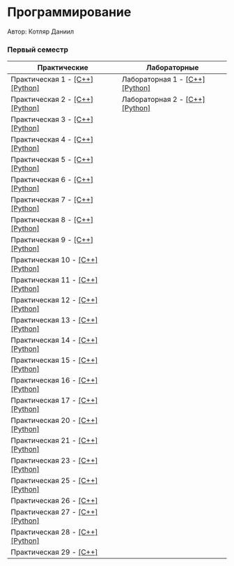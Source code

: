 # Программирование

Автор: Котляр Даниил

### Первый семестр

| Практические | Лабораторные |
| ------------ | ------------ |
| Практическая 1 - [[C++]](./Practice/01/C++/) [[Python]](./Practice/01/Python/) | Лабораторная 1 - [[C++]](./Labs/01/C++/) [[Python]](./Labs/01/Python/) |
| Практическая 2 - [[C++]](./Practice/02/C++/) [[Python]](./Practice/02/Python/) | Лабораторная 2 - [[C++]](./Labs/02/C++/) [[Python]](./Labs/02/Python/) |
| Практическая 3 - [[C++]](./Practice/03/C++/) [[Python]](./Practice/03/Python/) |  |
| Практическая 4 - [[C++]](./Practice/04/C++/) [[Python]](./Practice/04/Python/) |  |
| Практическая 5 - [[C++]](./Practice/05/C++/) [[Python]](./Practice/05/Python/) |  |
| Практическая 6 - [[C++]](./Practice/06/C++/) [[Python]](./Practice/06/Python/) |  |
| Практическая 7 - [[C++]](./Practice/07/C++/) [[Python]](./Practice/07/Python/) |  |
| Практическая 8 - [[C++]](./Practice/08/C++/) [[Python]](./Practice/08/Python/) |  |
| Практическая 9 - [[C++]](./Practice/09/C++/) [[Python]](./Practice/09/Python/) |  |
| Практическая 10 - [[C++]](./Practice/10/C++/) [[Python]](./Practice/10/Python/) |  |
| Практическая 11 - [[C++]](./Practice/11/C++/) [[Python]](./Practice/11/Python/) |  |
| Практическая 12 - [[C++]](./Practice/12/C++/) [[Python]](./Practice/12/Python/) |  |
| Практическая 13 - [[C++]](./Practice/13/C++/) [[Python]](./Practice/13/Python/) |  |
| Практическая 14 - [[C++]](./Practice/14/C++/) [[Python]](./Practice/14/Python/) |  |
| Практическая 15 - [[C++]](./Practice/15/C++/) [[Python]](./Practice/15/Python/) |  |
| Практическая 16 - [[C++]](./Practice/16/C++/) [[Python]](./Practice/16/Python/) |  |
| Практическая 17 - [[C++]](./Practice/17/C++/) [[Python]](./Practice/17/Python/) |  |
| Практическая 20 - [[C++]](./Practice/20/C++/) [[Python]](./Practice/20/Python/) |  |
| Практическая 21 - [[C++]](./Practice/21/C++/) [[Python]](./Practice/21/Python/) |  |
| Практическая 23 - [[C++]](./Practice/23/C++/) [[Python]](./Practice/23/Python/) |  |
| Практическая 25 - [[C++]](./Practice/25/C++/) [[Python]](./Practice/25/Python/) |  |
| Практическая 26 - [[C++]](./Practice/26/C++/) |  |
| Практическая 27 - [[C++]](./Practice/27/C++/) [[Python]](./Practice/27/Python/) |  |
| Практическая 28 - [[C++]](./Practice/28/C++/) [[Python]](./Practice/28/Python/) |  |
| Практическая 29 - [[C++]](./Practice/29/C++/) |  |